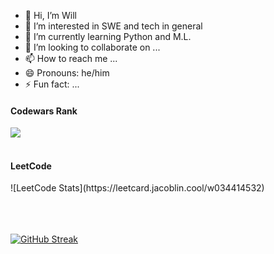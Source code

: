 - 👋 Hi, I’m Will
- 👀 I’m interested in SWE and tech in general
- 🌱 I’m currently learning Python and M.L.
- 💞️ I’m looking to collaborate on ...
- 📫 How to reach me ...
- 😄 Pronouns: he/him
- ⚡ Fun fact: ...

<h4>Codewars Rank</h4>
<img src="https://www.codewars.com/users/billfa/badges/large">
<br><br>

<h4>LeetCode</h4>
![LeetCode Stats](https://leetcard.jacoblin.cool/w034414532)
<!---![LeetCode Stats](https://leetcard.jacoblin.cool/w034414532?theme=nord&font=Kaisei%20Opti)--->
<!---[![LeetCode Stats](https://leetcard.jacoblin.cool/w034414532)](https://leetcode.com/w034414532/)--->
<br><br>
<br><br>

[![GitHub Streak](https://github-readme-streak-stats-delta-lyart.vercel.app?user=w034414532&theme=transparent&date_format=j%20M%5B%20Y%5D)](https://git.io/streak-stats) 

<!---
w034414532/w034414532 is a ✨ special ✨ repository because its `README.md` (this file) appears on your GitHub profile.
You can click the Preview link to take a look at your changes.
--->
